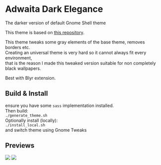 # Adwaita Dark Elegance
The darker version of default Gnome Shell theme

This theme is based on [this repository](https://github.com/ryanlerch/gnome-shell-theme-base).

This theme tweaks some gray elements of the base theme, removes borders etc.  
Creating an universal theme is very hard so it cannot always fit every environment,  
that is the reason I made this tweaked version suitable for non completely black wallpapers.


Best with Blyr extension.  

## Build & Install
ensure you have some ```sass``` implementation installed.  
Then build:  
```./generate_theme.sh```  
Optionally install (locally):  
```./install_local.sh```  
and switch theme using Gnome Tweaks


## Previews
![](preview_0.jpg)
![](preview_1.jpg)

